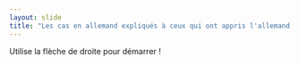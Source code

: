 ```yaml
---
layout: slide
title: "Les cas en allemand expliqués à ceux qui ont appris l'allemand avec leur Oma et leur Opa!"
---
```


Utilise la flèche de droite pour démarrer !
